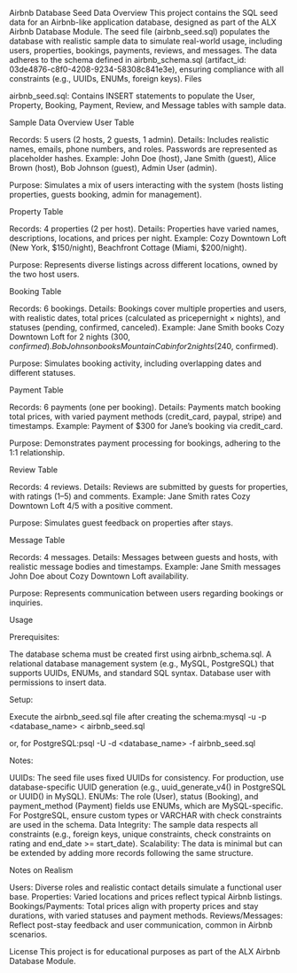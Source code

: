Airbnb Database Seed Data
Overview
This project contains the SQL seed data for an Airbnb-like application database, designed as part of the ALX Airbnb Database Module. The seed file (airbnb_seed.sql) populates the database with realistic sample data to simulate real-world usage, including users, properties, bookings, payments, reviews, and messages. The data adheres to the schema defined in airbnb_schema.sql (artifact_id: 03de4876-c8f0-4208-9234-58308c841e3e), ensuring compliance with all constraints (e.g., UUIDs, ENUMs, foreign keys).
Files

airbnb_seed.sql: Contains INSERT statements to populate the User, Property, Booking, Payment, Review, and Message tables with sample data.

Sample Data Overview
User Table

Records: 5 users (2 hosts, 2 guests, 1 admin).
Details: Includes realistic names, emails, phone numbers, and roles. Passwords are represented as placeholder hashes. Example:
John Doe (host), Jane Smith (guest), Alice Brown (host), Bob Johnson (guest), Admin User (admin).


Purpose: Simulates a mix of users interacting with the system (hosts listing properties, guests booking, admin for management).

Property Table

Records: 4 properties (2 per host).
Details: Properties have varied names, descriptions, locations, and prices per night. Example:
Cozy Downtown Loft (New York, $150/night), Beachfront Cottage (Miami, $200/night).


Purpose: Represents diverse listings across different locations, owned by the two host users.

Booking Table

Records: 6 bookings.
Details: Bookings cover multiple properties and users, with realistic dates, total prices (calculated as pricepernight × nights), and statuses (pending, confirmed, canceled). Example:
Jane Smith books Cozy Downtown Loft for 2 nights ($300, confirmed).
Bob Johnson books Mountain Cabin for 2 nights ($240, confirmed).


Purpose: Simulates booking activity, including overlapping dates and different statuses.

Payment Table

Records: 6 payments (one per booking).
Details: Payments match booking total prices, with varied payment methods (credit_card, paypal, stripe) and timestamps. Example:
Payment of $300 for Jane’s booking via credit_card.


Purpose: Demonstrates payment processing for bookings, adhering to the 1:1 relationship.

Review Table

Records: 4 reviews.
Details: Reviews are submitted by guests for properties, with ratings (1–5) and comments. Example:
Jane Smith rates Cozy Downtown Loft 4/5 with a positive comment.


Purpose: Simulates guest feedback on properties after stays.

Message Table

Records: 4 messages.
Details: Messages between guests and hosts, with realistic message bodies and timestamps. Example:
Jane Smith messages John Doe about Cozy Downtown Loft availability.


Purpose: Represents communication between users regarding bookings or inquiries.

Usage

Prerequisites:

The database schema must be created first using airbnb_schema.sql.
A relational database management system (e.g., MySQL, PostgreSQL) that supports UUIDs, ENUMs, and standard SQL syntax.
Database user with permissions to insert data.


Setup:

Execute the airbnb_seed.sql file after creating the schema:mysql -u <username> -p <database_name> < airbnb_seed.sql

or, for PostgreSQL:psql -U <username> -d <database_name> -f airbnb_seed.sql




Notes:

UUIDs: The seed file uses fixed UUIDs for consistency. For production, use database-specific UUID generation (e.g., uuid_generate_v4() in PostgreSQL or UUID() in MySQL).
ENUMs: The role (User), status (Booking), and payment_method (Payment) fields use ENUMs, which are MySQL-specific. For PostgreSQL, ensure custom types or VARCHAR with check constraints are used in the schema.
Data Integrity: The sample data respects all constraints (e.g., foreign keys, unique constraints, check constraints on rating and end_date >= start_date).
Scalability: The data is minimal but can be extended by adding more records following the same structure.



Notes on Realism

Users: Diverse roles and realistic contact details simulate a functional user base.
Properties: Varied locations and prices reflect typical Airbnb listings.
Bookings/Payments: Total prices align with property prices and stay durations, with varied statuses and payment methods.
Reviews/Messages: Reflect post-stay feedback and user communication, common in Airbnb scenarios.

License
This project is for educational purposes as part of the ALX Airbnb Database Module.
